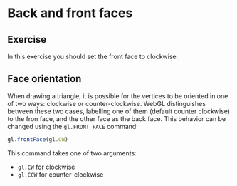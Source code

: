 # Back and front faces

## Exercise

In this exercise you should set the front face to clockwise.

## Face orientation

When drawing a triangle, it is possible for the vertices to be oriented in one of two ways:  clockwise or counter-clockwise. WebGL distinguishes between these two cases, labelling one of them (default counter clockwise) to the fron face, and the other face as the back face.  This behavior can be changed using the `gl.FRONT_FACE` command:

```javascript
gl.frontFace(gl.CW)
```

This command takes one of two arguments:

* `gl.CW` for clockwise
* `gl.CCW` for counter-clockwise